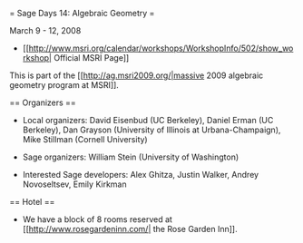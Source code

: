 = Sage Days 14: Algebraic Geometry =

March 9 - 12, 2008

 * [[http://www.msri.org/calendar/workshops/WorkshopInfo/502/show_workshop| Official MSRI Page]]

This is part of the [[http://ag.msri2009.org/|massive 2009 algebraic geometry program at MSRI]].

== Organizers ==

 * Local organizers: David Eisenbud (UC Berkeley), Daniel Erman (UC Berkeley), Dan Grayson (University of Illinois at Urbana-Champaign), Mike Stillman (Cornell University)

 * Sage organizers: William Stein (University of Washington)

 * Interested Sage developers: Alex Ghitza, Justin Walker, Andrey Novoseltsev, Emily Kirkman

== Hotel ==

 * We have a block of 8 rooms reserved at [[http://www.rosegardeninn.com/| the Rose Garden Inn]].
